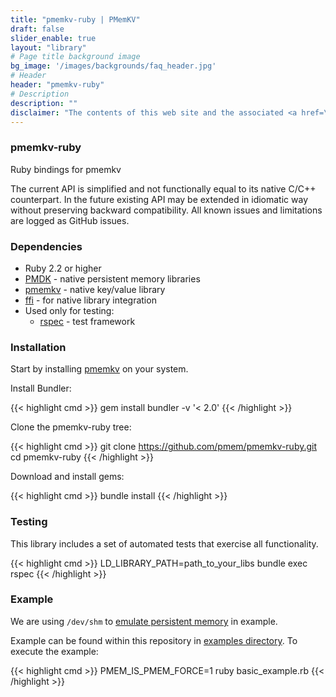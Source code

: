 ```yaml
---
title: "pmemkv-ruby | PMemKV"
draft: false
slider_enable: true
layout: "library"
# Page title background image
bg_image: '/images/backgrounds/faq_header.jpg'
# Header
header: "pmemkv-ruby"
# Description
description: ""
disclaimer: "The contents of this web site and the associated <a href=\"https://github.com/pmem\">GitHub repositories</a> are BSD-licensed open source."
---
```

### pmemkv-ruby
Ruby bindings for pmemkv

The current API is simplified and not functionally equal to its native C/C++ counterpart.
In the future existing API may be extended in idiomatic way without preserving backward compatibility.
All known issues and limitations are logged as GitHub issues.

### Dependencies

* Ruby 2.2 or higher
* [PMDK](https://github.com/pmem/pmdk) - native persistent memory libraries
* [pmemkv](https://github.com/pmem/pmemkv) - native key/value library
* [ffi](https://github.com/ffi/ffi) - for native library integration
* Used only for testing:
  * [rspec](https://github.com/rspec/rspec) - test framework

### Installation

Start by installing [pmemkv](https://github.com/pmem/pmemkv/blob/master/INSTALLING.md) on your system.

Install Bundler:

{{< highlight cmd >}}
gem install bundler -v '< 2.0'
{{< /highlight >}}

Clone the pmemkv-ruby tree:

{{< highlight cmd >}}
git clone https://github.com/pmem/pmemkv-ruby.git
cd pmemkv-ruby
{{< /highlight >}}

Download and install gems: 

{{< highlight cmd >}}
bundle install
{{< /highlight >}}
### Testing

This library includes a set of automated tests that exercise all functionality.

{{< highlight cmd >}}
LD_LIBRARY_PATH=path_to_your_libs bundle exec rspec
{{< /highlight >}}

### Example

We are using `/dev/shm` to
[emulate persistent memory](/2016/02/22/pm-emulation.html)
in example.

Example can be found within this repository in [examples directory](https://github.com/pmem/pmemkv-ruby/tree/master/examples).
To execute the example:

{{< highlight cmd >}}
PMEM_IS_PMEM_FORCE=1 ruby basic_example.rb
{{< /highlight >}}

